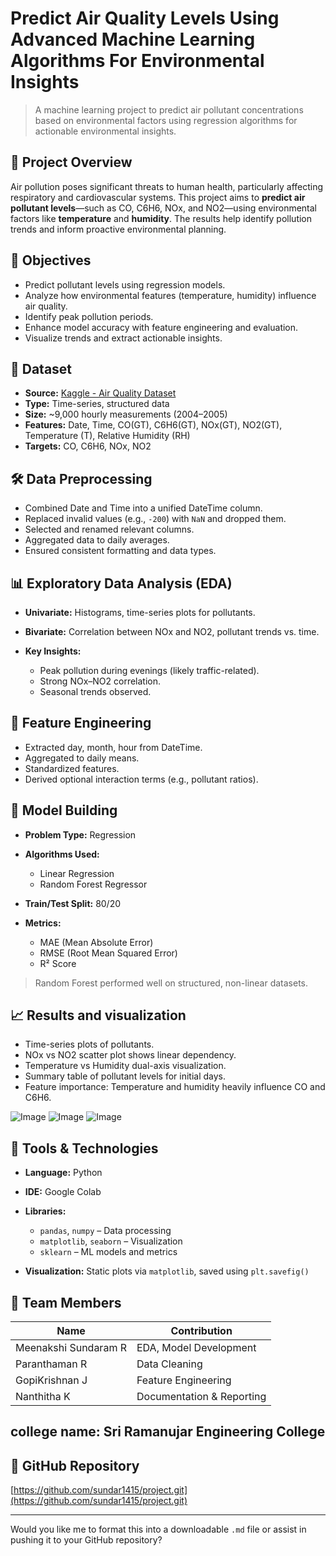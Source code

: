 # Predict Air Quality Levels Using Advanced Machine Learning Algorithms For Environmental Insights

> A machine learning project to predict air pollutant concentrations based on environmental factors using regression algorithms for actionable environmental insights.

## 📌 Project Overview

Air pollution poses significant threats to human health, particularly affecting respiratory and cardiovascular systems. This project aims to **predict air pollutant levels**—such as CO, C6H6, NOx, and NO2—using environmental factors like **temperature** and **humidity**. The results help identify pollution trends and inform proactive environmental planning.

## 🎯 Objectives

* Predict pollutant levels using regression models.
* Analyze how environmental features (temperature, humidity) influence air quality.
* Identify peak pollution periods.
* Enhance model accuracy with feature engineering and evaluation.
* Visualize trends and extract actionable insights.

## 🧩 Dataset

* **Source:** [Kaggle - Air Quality Dataset](https://www.kaggle.com/)
* **Type:** Time-series, structured data
* **Size:** \~9,000 hourly measurements (2004–2005)
* **Features:** Date, Time, CO(GT), C6H6(GT), NOx(GT), NO2(GT), Temperature (T), Relative Humidity (RH)
* **Targets:** CO, C6H6, NOx, NO2

## 🛠️ Data Preprocessing

* Combined Date and Time into a unified DateTime column.
* Replaced invalid values (e.g., `-200`) with `NaN` and dropped them.
* Selected and renamed relevant columns.
* Aggregated data to daily averages.
* Ensured consistent formatting and data types.

## 📊 Exploratory Data Analysis (EDA)

* **Univariate:** Histograms, time-series plots for pollutants.
* **Bivariate:** Correlation between NOx and NO2, pollutant trends vs. time.
* **Key Insights:**

  * Peak pollution during evenings (likely traffic-related).
  * Strong NOx–NO2 correlation.
  * Seasonal trends observed.
  
## 🧠 Feature Engineering

* Extracted day, month, hour from DateTime.
* Aggregated to daily means.
* Standardized features.
* Derived optional interaction terms (e.g., pollutant ratios).

## 🤖 Model Building

* **Problem Type:** Regression
* **Algorithms Used:**

  * Linear Regression
  * Random Forest Regressor
* **Train/Test Split:** 80/20
* **Metrics:**

  * MAE (Mean Absolute Error)
  * RMSE (Root Mean Squared Error)
  * R² Score

> Random Forest performed well on structured, non-linear datasets.

## 📈 Results and visualization

* Time-series plots of pollutants.
* NOx vs NO2 scatter plot shows linear dependency.
* Temperature vs Humidity dual-axis visualization.
* Summary table of pollutant levels for initial days.
* Feature importance: Temperature and humidity heavily influence CO and C6H6.

![Image](https://github.com/user-attachments/assets/d9472b85-8003-4a1f-a51c-9329e7c9800d)
![Image](https://github.com/user-attachments/assets/5d71ccb1-2eec-4919-8922-11739f5cbfd1)
![Image](https://github.com/user-attachments/assets/c38156f8-1b58-40f3-971e-6ca4c16a1dc2)
  

## 🧰 Tools & Technologies

* **Language:** Python
* **IDE:** Google Colab
* **Libraries:**

  * `pandas`, `numpy` – Data processing
  * `matplotlib`, `seaborn` – Visualization
  * `sklearn` – ML models and metrics
* **Visualization:** Static plots via `matplotlib`, saved using `plt.savefig()`

## 👥 Team Members

| Name                 | Contribution              |
| -------------------- | ------------------------- |
| Meenakshi Sundaram R | EDA, Model Development    |
| Paranthaman R        | Data Cleaning             |
| GopiKrishnan J       | Feature Engineering       |
| Nanthitha K          | Documentation & Reporting |

## college name: Sri Ramanujar Engineering College

## 🔗 GitHub Repository

[https://github.com/sundar1415/project.git](https://github.com/sundar1415/project.git)

---

Would you like me to format this into a downloadable `.md` file or assist in pushing it to your GitHub repository?
